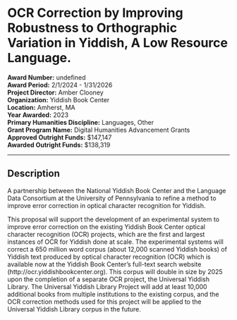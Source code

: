 
# OCR Correction by Improving Robustness to Orthographic Variation in Yiddish, A Low Resource Language.

**Award Number:** undefined  
**Award Period:** 2/1/2024 - 1/31/2026  
**Project Director:** Amber  Clooney  
**Organization:** Yiddish Book Center  
**Location:** Amherst, MA  
**Year Awarded:** 2023  
**Primary Humanities Discipline:** Languages, Other  
**Grant Program Name:** Digital Humanities Advancement Grants  
**Approved Outright Funds:** $147,147  
**Awarded Outright Funds:** $138,319  

---

## Description

<p>A partnership between the National Yiddish Book Center and the Language Data Consortium at the University of Pennsylvania to refine a method to improve error correction in optical character recognition for Yiddish.  </p>
<p>This proposal will support the development of an experimental system to improve error correction on the existing Yiddish Book Center optical character recognition (OCR) projects, which are the first and largest instances of OCR for Yiddish done at scale. The experimental systems will correct a 650 million word corpus (about 12,000 scanned Yiddish books) of Yiddish text produced by optical character recognition (OCR) which is available now at the Yiddish Book Center’s full-text search website (http://ocr.yiddishbookcenter.org). This corpus will double in size by 2025 upon the completion of a separate OCR project, the Universal Yiddish Library. The Universal Yiddish Library Project will add at least 10,000 additional books from multiple institutions to the existing corpus, and the OCR correction methods used for this project will be applied to the Universal Yiddish Library corpus in the future.</p>

